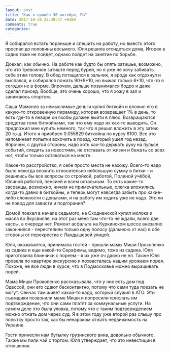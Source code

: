 ```yaml
---
layout: post
title: "Как я провёл 30 октября, Пн"
date: 2017-10-30 22:39:47 +0300
comments: true
categories: 
---
```

Я собирался встать пораньше и спешить на работу, но вместо этого проспал до половины восьмого. Юля решила отсидеться дома, Игорек в садик тоже не пойдёт, однако пойдет на занятие по борьбе.

Доехал, как обычно. На работе как будто бы опять затишье, возможно, что это тревожное затиште перед бурей, но я уже не хочу забивать себе этим голову. В обед потащился в зальчик, я вроде как отдохнул и выспался, и собирался пожать 90\*8\*10, но выжал только 6\*10, что-то я сегодня не в форме. Впрочем, дальше позанимался бодро и даже сделал присед. Вообще, это очень хорошо, что я хожу в зал и занимаюсь спортом.

Саша Мамонов за немыслимые деньги купил биткойн и вложил его в какую-то откровенную пирамиду, которая возвращает 1% в день, то есть где-то в январе он якобы должен выйти в плюс. Возвращаются средства тоже биткойнами, так что ему надо их как-то выводить. Он предложил мне купить немного, так что я решил вложить в эту затею 20 тыщ. Итого я приобрел 0.055829 биткойна по курсу 6100. Все это напоминает попытки вскочить в поезд, который ушел год назад. Впрочем, с другой стороны, надо хоть как-то держать руку на пульсе событий, следить за новостями, не отставать от жизни и бежать со всех ног, чтобы только оставаться на месте.

Какое-то расстройство, я себе просто места не нахожу. Всего-то надо было некогда вложить относительно небольшую сумму в битки - и решились бы все вопросы со стройкой, работой, Полиной учёбой, Юлиной работой, пенсией и всем остальным. То есть какие-то засранцы, возможно, ничем не примечательные, слегка вложились когда-то давно в биткойны, и теперь могут навсегда забыть про какие-либо сложности с деньгами, и на работу им ходить уже не надо. Это ли не повод для зависти и подгорания?

Домой поехал в начале седьмого, на Сходненской купил молока и масла во Вкусвилле, на этот раз меня там что-то не ждали, всего две кассы, а очереди нет. Ремонт асфальта на Куркинском шоссе внезапно закончился - перестелили только одну полосу (дальнюю от нас) в обе стороны от перекрестка с Ландышевой улицей.

Юля, оказывается, принимала гостей - пришли мамы Миши Прокопенко из садика и еще какой-то Серафимы, видимо, тоже из садика. Юля приготовила блинчики с пореем - я их уже оч давно не ел. Также Юля провела по квартире экскурсию и похвасталась нашим урожаем порея. Похоже, не все люди в курсе, что в Подмосковье можно выращивать порей.

Мама Миши Прокопенко рассказывала, что у них есть дом под Одессой, они его сдают бесконтактно, потому что сами туда поезать не могут. Сейчас там живет какой-то кадр, который служил в АТО. Эти съемщики позвонили маме Миши и попросили прислать им подтверждение, что они сами платят за коммунальные услуги. На самом деле это была уловка, потому что с таким подтверждением можно отжать дом через суд. Я в этом году уже второй раз слышу про попытку просто так, как бы ненароком отжать недвижимость на Украине.

Гости принесли нам бутылку грузинского вина, довольно обычного. Также мы пили чай с тортом. Юля утверждает, что это инвестиции в отношения.